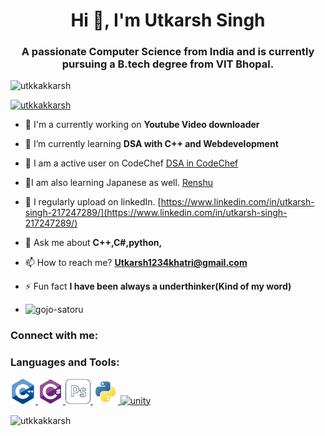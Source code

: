 <h1 align="center">Hi 👋, I'm Utkarsh Singh</h1>
<h3 align="center">A passionate Computer Science from India and is currently pursuing a B.tech degree from VIT Bhopal.</h3>

<p align="left"> <img src="https://komarev.com/ghpvc/?username=utkkakkarsh&label=Profile%20views&color=0e75b6&style=flat" alt="utkkakkarsh" /> </p>

<p align="left"> <a href="https://github.com/ryo-ma/github-profile-trophy"><img src="https://github-profile-trophy.vercel.app/?username=utkkakkarsh" alt="utkkakkarsh" /></a> </p>

- 🔭 I'm a currently working on **Youtube Video downloader**

- 🌱 I’m currently learning **DSA with C++ and Webdevelopment**

- 👯 I am a active user on CodeChef [DSA in CodeChef](https://www.codechef.com/users/utkarshkhatri)

- 👒I am also learning Japanese as well. [Renshu](https://www.renshuu.org/me)

- 📝 I regularly upload on linkedIn. [https://www.linkedin.com/in/utkarsh-singh-217247289/](https://www.linkedin.com/in/utkarsh-singh-217247289/)

- 💬 Ask me about **C++,C#,python,**

- 📫 How to reach me? **Utkarsh1234khatri@gmail.com**

- ⚡ Fun fact **I have been always a underthinker(Kind of my word)**

- ![gojo-satoru](https://github.com/user-attachments/assets/910bd0ec-d14f-4eeb-a57a-1721a75d0df1)


<h3 align="left">Connect with me:</h3>
<p align="left">
</p>

<h3 align="left">Languages and Tools:</h3>
<p align="left"> <a href="https://www.w3schools.com/cpp/" target="_blank" rel="noreferrer"> <img src="https://raw.githubusercontent.com/devicons/devicon/master/icons/cplusplus/cplusplus-original.svg" alt="cplusplus" width="40" height="40"/> </a> <a href="https://www.w3schools.com/cs/" target="_blank" rel="noreferrer"> <img src="https://raw.githubusercontent.com/devicons/devicon/master/icons/csharp/csharp-original.svg" alt="csharp" width="40" height="40"/> </a> <a href="https://www.photoshop.com/en" target="_blank" rel="noreferrer"> <img src="https://raw.githubusercontent.com/devicons/devicon/master/icons/photoshop/photoshop-line.svg" alt="photoshop" width="40" height="40"/> </a> <a href="https://www.python.org" target="_blank" rel="noreferrer"> <img src="https://raw.githubusercontent.com/devicons/devicon/master/icons/python/python-original.svg" alt="python" width="40" height="40"/> </a> <a href="https://unity.com/" target="_blank" rel="noreferrer"> <img src="https://www.vectorlogo.zone/logos/unity3d/unity3d-icon.svg" alt="unity" width="40" height="40"/> </a> </p>

<p><img align="center" src="https://github-readme-stats.vercel.app/api/top-langs?username=utkkakkarsh&show_icons=true&locale=en&layout=compact" alt="utkkakkarsh" /></p>
